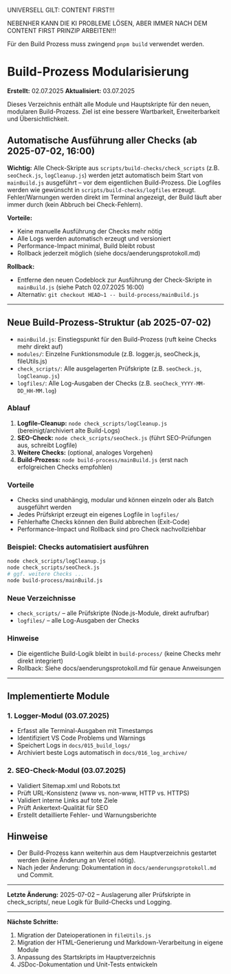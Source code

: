UNIVERSELL GILT:
CONTENT FIRST!!!

NEBENHER KANN DIE KI PROBLEME LÖSEN, ABER IMMER NACH DEM CONTENT FIRST PRINZIP ARBEITEN!!!


Für den Build Prozess muss zwingend `pnpm build` verwendet werden.

# Build-Prozess Modularisierung

**Erstellt:** 02.07.2025
**Aktualisiert:** 03.07.2025

Dieses Verzeichnis enthält alle Module und Hauptskripte für den neuen, modularen Build-Prozess. Ziel ist eine bessere Wartbarkeit, Erweiterbarkeit und Übersichtlichkeit.



## Automatische Ausführung aller Checks (ab 2025-07-02, 16:00)

**Wichtig:** Alle Check-Skripte aus `scripts/build-checks/check_scripts` (z.B. `seoCheck.js`, `logCleanup.js`) werden jetzt automatisch beim Start von `mainBuild.js` ausgeführt – vor dem eigentlichen Build-Prozess. Die Logfiles werden wie gewünscht in `scripts/build-checks/logfiles` erzeugt. Fehler/Warnungen werden direkt im Terminal angezeigt, der Build läuft aber immer durch (kein Abbruch bei Check-Fehlern).

**Vorteile:**
- Keine manuelle Ausführung der Checks mehr nötig
- Alle Logs werden automatisch erzeugt und versioniert
- Performance-Impact minimal, Build bleibt robust
- Rollback jederzeit möglich (siehe docs/aenderungsprotokoll.md)

**Rollback:**
- Entferne den neuen Codeblock zur Ausführung der Check-Skripte in `mainBuild.js` (siehe Patch 02.07.2025 16:00)
- Alternativ: `git checkout HEAD~1 -- build-process/mainBuild.js`

---
## Neue Build-Prozess-Struktur (ab 2025-07-02)

- `mainBuild.js`: Einstiegspunkt für den Build-Prozess (ruft keine Checks mehr direkt auf)
- `modules/`: Einzelne Funktionsmodule (z.B. logger.js, seoCheck.js, fileUtils.js)
- `check_scripts/`: Alle ausgelagerten Prüfskripte (z.B. `seoCheck.js`, `logCleanup.js`)
- `logfiles/`: Alle Log-Ausgaben der Checks (z.B. `seoCheck_YYYY-MM-DD_HH-MM.log`)

### Ablauf
1. **Logfile-Cleanup:** `node check_scripts/logCleanup.js` (bereinigt/archiviert alte Build-Logs)
2. **SEO-Check:** `node check_scripts/seoCheck.js` (führt SEO-Prüfungen aus, schreibt Logfile)
3. **Weitere Checks:** (optional, analoges Vorgehen)
4. **Build-Prozess:** `node build-process/mainBuild.js` (erst nach erfolgreichen Checks empfohlen)

### Vorteile
- Checks sind unabhängig, modular und können einzeln oder als Batch ausgeführt werden
- Jedes Prüfskript erzeugt ein eigenes Logfile in `logfiles/`
- Fehlerhafte Checks können den Build abbrechen (Exit-Code)
- Performance-Impact und Rollback sind pro Check nachvollziehbar

### Beispiel: Checks automatisiert ausführen
```bash
node check_scripts/logCleanup.js
node check_scripts/seoCheck.js
# ggf. weitere Checks ...
node build-process/mainBuild.js
```

### Neue Verzeichnisse
- `check_scripts/` – alle Prüfskripte (Node.js-Module, direkt aufrufbar)
- `logfiles/` – alle Log-Ausgaben der Checks

### Hinweise
- Die eigentliche Build-Logik bleibt in `build-process/` (keine Checks mehr direkt integriert)
- Rollback: Siehe docs/aenderungsprotokoll.md für genaue Anweisungen

---

## Implementierte Module
### 1. Logger-Modul (03.07.2025)
- Erfasst alle Terminal-Ausgaben mit Timestamps
- Identifiziert VS Code Problems und Warnings
- Speichert Logs in `docs/015_build_logs/`
- Archiviert beste Logs automatisch in `docs/016_log_archive/`

### 2. SEO-Check-Modul (03.07.2025)
- Validiert Sitemap.xml und Robots.txt
- Prüft URL-Konsistenz (www vs. non-www, HTTP vs. HTTPS)
- Validiert interne Links auf tote Ziele
- Prüft Ankertext-Qualität für SEO
- Erstellt detaillierte Fehler- und Warnungsberichte


## Hinweise
- Der Build-Prozess kann weiterhin aus dem Hauptverzeichnis gestartet werden (keine Änderung an Vercel nötig).
- Nach jeder Änderung: Dokumentation in `docs/aenderungsprotokoll.md` und Commit.

---
**Letzte Änderung:** 2025-07-02 – Auslagerung aller Prüfskripte in check_scripts/, neue Logik für Build-Checks und Logging.

---
**Nächste Schritte:**
1. Migration der Dateioperationen in `fileUtils.js`
2. Migration der HTML-Generierung und Markdown-Verarbeitung in eigene Module
3. Anpassung des Startskripts im Hauptverzeichnis
4. JSDoc-Dokumentation und Unit-Tests entwickeln
